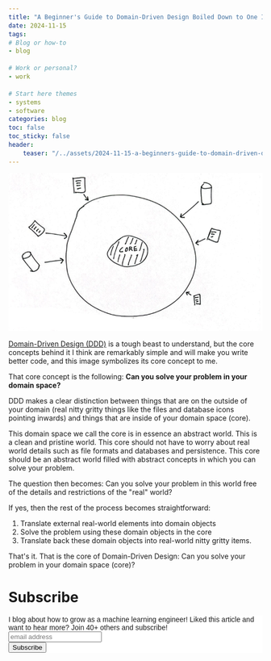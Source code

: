 ```yaml
---
title: "A Beginner's Guide to Domain-Driven Design Boiled Down to One Image"
date: 2024-11-15
tags:
# Blog or how-to
- blog

# Work or personal?
- work

# Start here themes
- systems
- software
categories: blog
toc: false
toc_sticky: false
header:
    teaser: "/../assets/2024-11-15-a-beginners-guide-to-domain-driven-design-boiled-down-to-one-image/thumbnail.png"
---
```


![](/../assets/2024-11-15-a-beginners-guide-to-domain-driven-design-boiled-down-to-one-image/2024-11-15-16-04-31.png)

[Domain-Driven Design (DDD)](https://martinfowler.com/bliki/DomainDrivenDesign.html) is a tough beast to understand, but the core concepts behind it I think are remarkably simple and will make you write better code, and this image symbolizes its core concept to me.

That core concept is the following: **Can you solve your problem in your domain space?**

DDD makes a clear distinction between things that are on the outside of your domain (real nitty gritty things like the files and database icons pointing inwards) and things that are inside of your domain space (core).

This domain space we call the core is in essence an abstract world. This is a clean and pristine world. This core should not have to worry about real world details such as file formats and databases and persistence. This core should be an abstract world filled with abstract concepts in which you can solve your problem.

The question then becomes: Can you solve your problem in this world free of the details and restrictions of the "real" world?

If yes, then the rest of the process becomes straightforward:
1. Translate external real-world elements into domain objects
2. Solve the problem using these domain objects in the core
3. Translate back these domain objects into real-world nitty gritty items.

That's it. That is the core of Domain-Driven Design: Can you solve your problem in your domain space (core)?

# Subscribe

<!-- Begin Mailchimp Signup Form -->
<link href="//cdn-images.mailchimp.com/embedcode/horizontal-slim-10_7.css" rel="stylesheet" type="text/css">
<style type="text/css">
#mc_embed_signup{background:#fff; clear:left; font:14px Helvetica,Arial,sans-serif; width:100%;}
/* Add your own Mailchimp form style overrides in your site stylesheet or in this style block.
    We recommend moving this block and the preceding CSS link to the HEAD of your HTML file. */
</style>
<div id="mc_embed_signup">
<form action="https://gmail.us3.list-manage.com/subscribe/post?u=92fe86c389878585bc87837e8&amp;id=50543deff9" method="post" id="mc-embedded-subscribe-form" name="mc-embedded-subscribe-form" class="validate" target="_blank" novalidate>
    <div id="mc_embed_signup_scroll">
<label for="mce-EMAIL">I blog about how to grow as a machine learning engineer! Liked this article and want to hear more? Join 40+ others and subscribe!</label>
<input type="email" value="" name="EMAIL" class="email" id="mce-EMAIL" placeholder="email address" required>
    <!-- real people should not fill this in and expect good things - do not remove this or risk form bot signups-->
    <div style="position: absolute; left: -5000px;" aria-hidden="true"><input type="text" name="b_92fe86c389878585bc87837e8_50543deff9" tabindex="-1" value=""></div>
    <div class="clear"><input type="submit" value="Subscribe" name="subscribe" id="mc-embedded-subscribe" class="button"></div>
    </div>
</form>
</div>
<!--End mc_embed_signup-->
    